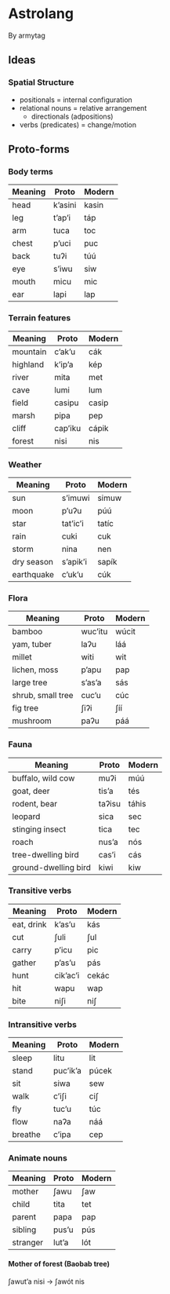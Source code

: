 # Astrolang

By armytag

## Ideas

### Spatial Structure

- positionals = internal configuration
- relational nouns = relative arrangement
    - directionals (adpositions)
- verbs (predicates) = change/motion

## Proto-forms

### Body terms

| Meaning | Proto   | Modern |
| ---     | ---     | ---    |
| head    | kʼasini | kasin  |
| leg     | tʼapʼi  | táp    |
| arm     | tuca    | toc    |
| chest   | pʼuci   | puc    |
| back    | tuʔi    | túú    |
| eye     | sʼiwu   | siw    |
| mouth   | micu    | mic    |
| ear     | lapi    | lap    |

### Terrain features

| Meaning  | Proto   | Modern |
| ---      | ---     | ---    |
| mountain | cʼakʼu  | cák    |
| highland | kʼipʼa  | kép    |
| river    | mita    | met    |
| cave     | lumi    | lum    |
| field    | casipu  | casip  |
| marsh    | pipa    | pep    |
| cliff    | capʼiku | cápik  |
| forest   | nisi    | nis    |

### Weather

| Meaning    | Proto    | Modern |
| ---        | ---      | ---    |
| sun        | sʼimuwi  | simuw  |
| moon       | pʼuʔu    | púú    |
| star       | tatʼicʼi | tatíc  |
| rain       | cuki     | cuk    |
| storm      | nina     | nen    |
| dry season | sʼapikʼi | sapík  |
| earthquake | cʼukʼu   | cúk    |

### Flora

| Meaning           | Proto   | Modern |
| ---               | ---     | ---    |
| bamboo            | wucʼitu | wúcit  |
| yam, tuber        | laʔu    | láá    |
| millet            | witi    | wit    |
| lichen, moss      | pʼapu   | pap    |
| large tree        | sʼasʼa  | sás    |
| shrub, small tree | cucʼu   | cúc    |
| fig tree          | ʃiʔi    | ʃíí    |
| mushroom          | paʔu    | páá    |

### Fauna

| Meaning              | Proto  | Modern |
| ---                  | ---    | ---    |
| buffalo, wild cow    | muʔi   | múú    |
| goat, deer           | tisʼa  | tés    |
| rodent, bear         | taʔisu | táhis  |
| leopard              | sica   | sec    |
| stinging insect      | tica   | tec    |
| roach                | nusʼa  | nós    |
| tree-dwelling bird   | casʼi  | cás    |
| ground-dwelling bird | kiwi   | kiw    |

### Transitive verbs

| Meaning    | Proto    | Modern |
| ---        | ---      | ---    |
| eat, drink | kʼasʼu   | kás    |
| cut        | ʃuli     | ʃul    |
| carry      | pʼicu    | pic    |
| gather     | pʼasʼu   | pás    |
| hunt       | cikʼacʼi | cekác  |
| hit        | wapu     | wap    |
| bite       | niʃi     | niʃ    |

### Intransitive verbs

| Meaning | Proto    | Modern |
| ---     | ---      | ---    |
| sleep   | litu     | lit    |
| stand   | pucʼikʼa | púcek  |
| sit     | siwa     | sew    |
| walk    | cʼiʃi    | ciʃ    |
| fly     | tucʼu    | túc    |
| flow    | naʔa     | náá    |
| breathe | cʼipa    | cep    |

### Animate nouns

| Meaning  | Proto    | Modern |
| ---      | ---      | ---    |
| mother   | ʃawu     | ʃaw    |
| child    | tita     | tet    |
| parent   | papa     | pap    |
| sibling  | pusʼu    | pús    |
| stranger | lutʼa    | lót    |

#### Mother of forest (Baobab tree)

ʃawutʼa nisi → ʃawót nis

